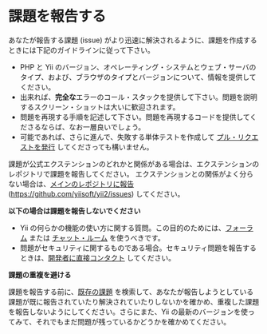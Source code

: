 課題を報告する
==============

あなたが報告する課題 (issue) がより迅速に解決されるように、課題を作成するときには下記のガイドラインに従って下さい。

* PHP と Yii のバージョン、オペレーティング・システムとウェブ・サーバのタイプ、および、ブラウザのタイプとバージョンについて、情報を提供してください。
* 出来れば、**完全な**エラーのコール・スタックを提供して下さい。問題を説明するスクリーン・ショットは大いに歓迎されます。
* 問題を再現する手順を記述して下さい。問題を再現するコードを提供してくださるならば、なお一層良いでしょう。
* 可能であれば、さらに進んで、失敗する単体テストを作成して [プル・リクエストを発行](git-workflow.md) してくださっても構いません。

課題が公式エクステンションのどれかと関係がある場合は、エクステンションのレポジトリで課題を報告してください。
エクステンションとの関係がよく分らない場合は、[メインのレポジトリに報告](https://github.com/yiisoft/yii2/issues/new) (<https://github.com/yiisoft/yii2/issues>) してください。

**以下の場合は課題を報告しないでください**

* Yii の何らかの機能の使い方に関する質問。この目的のためには、[フォーラム](https://forum.yiiframework.com/index.php/forum/42-general-discussions-for-yii-20/) または [チャット・ルーム](https://www.yiiframework.com/chat/) を使うべきです。
* 問題がセキュリティに関するものである場合。セキュリティ問題を報告するときは、[開発者に直接コンタクト](https://www.yiiframework.com/security/) してください。

**課題の重複を避ける**

課題を報告する前に、[既存の課題](https://github.com/yiisoft/yii2/issues) を検索して、あなたが報告しようとしている課題が既に報告されていたり解決されていたりしないかを確かめ、重複した課題を報告しないようにしてください。さらにまた、Yii の最新のバージョンを使ってみて、それでもまだ問題が残っているかどうかを確かめてください。
